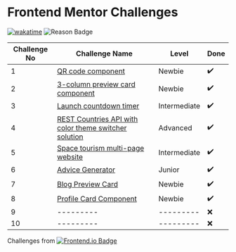 # Frontend Mentor Challenges


[![wakatime](https://wakatime.com/badge/github/sumaiyakawsar/FrontendMentorsChallenges.svg)](https://wakatime.com/badge/github/sumaiyakawsar/FrontendMentorsChallenges) ![Reason Badge](https://img.shields.io/badge/Personal_Project-10b981?style=plastic)


| Challenge No | Challenge Name                                                                                                                         | Level        | Done |
| ------------ | -------------------------------------------------------------------------------------------------------------------------------------- | ------------ | ---- |
| 1            | [QR code component](https://sumaiyakawsar.github.io/FrontendMentorsChallenges/Projects/qr-code-component-project/)                     | Newbie       | ✔️    |
| 2            | [3-column preview card component](https://sumaiyakawsar.github.io/FrontendMentorsChallenges/Projects/3-column-preview-card-component/) | Newbie       | ✔️    |
| 3            | [Launch countdown timer](https://sumaiyakawsar.github.io/FrontendMentorsChallenges/Projects/launch-countdown-timer/)                   | Intermediate | ✔️    |
| 4            | [REST Countries API with color theme switcher solution](https://sumaiyakawsar.github.io/rest-api-countries-react/)                     | Advanced     | ✔️    |
| 5            | [Space tourism multi-page website](https://sumaiyakawsar.github.io/space-tourism-website/)                                             | Intermediate | ✔️    |
| 6            | [Advice Generator](https://sumaiyakawsar.github.io/sk-advice-generator/)                                                                                                                          | Junior     | ✔️    |
| 7            | [Blog Preview Card](https://sumaiyakawsar.github.io/FrontendMentorsChallenges/Projects/blog-preview-card)      | Newbie     | ✔️    |
| 8            | [Profile Card Component](https://sumaiyakawsar.github.io/FrontendMentorsChallenges/Projects/profile-card-component)      | Newbie     | ✔️    |
| 9            | ---------      | ---------     | ❌    |
| 10            | ---------      | ---------     | ❌    |

Challenges from [![Frontend.io Badge](https://img.shields.io/badge/-_Frontend.io_-3F54A3?style=plastic&labelColor=3F54A3&logo=frontend-mentor&logoColor=white&link=https://www.frontendmentor.io)](https://www.frontendmentor.io/profile/sumaiyakawsar)

